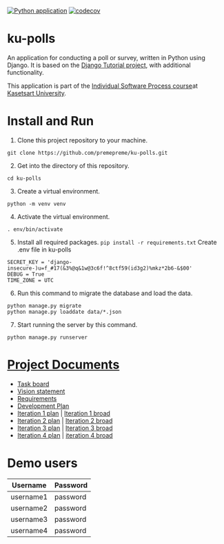 [![Python application](https://github.com/premepreme/ku-polls/actions/workflows/python-package.yml/badge.svg)](https://github.com/premepreme/ku-polls/actions/workflows/python-package.yml)
[![codecov](https://codecov.io/gh/premepreme/ku-polls/branch/main/graph/badge.svg?token=ROXD815LEK)](https://codecov.io/gh/premepreme/ku-polls)
# ku-polls

An application for conducting a poll or survey, written in Python using Django. It is based on the [Django Tutorial project](https://docs.djangoproject.com/en/4.1/intro/tutorial01/), with additional functionality.

This application is part of the [Individual Software Process course](https://cpske.github.io/ISP/)at [Kasetsart University](https://www.ku.ac.th/th).

# Install and Run
1. Clone this project repository to your machine.
```
git clone https://github.com/premepreme/ku-polls.git
```
2. Get into the directory of this repository.
```
cd ku-polls
```
3. Create a virtual environment.
```
python -m venv venv
```
4. Activate the virtual environment.
```
. env/bin/activate
```
5. Install all required packages.
```pip install -r requirements.txt```
Create .env file in ku-polls
```
SECRET_KEY = 'django-insecure-)u=f_#17(&3%@q&1w@3c6f!^8ctf59(id3g2)%mkz*2b6-&$00'
DEBUG = True
TIME_ZONE = UTC
```
6. Run this command to migrate the database and load the data.
```
python manage.py migrate
python manage.py loaddate data/*.json
```
7. Start running the server by this command.
```
python manage.py runserver
   ```


# [Project Documents](https://github.com/premepreme/ku-polls/wiki)

* [Task board](https://github.com/users/premepreme/projects/1)
* [Vision statement](https://github.com/premepreme/ku-polls/wiki/Vision-Statement)
* [Requirements](https://github.com/premepreme/ku-polls/wiki/Requirements)
* [Development Plan](https://github.com/premepreme/ku-polls/wiki/Development-Plan)
* [Iteration 1 plan](https://github.com/premepreme/ku-polls/wiki/Iteration-1-Plan) | [Iteration 1 broad](https://github.com/users/premepreme/projects/1/views/2) 
* [Iteration 2 plan](https://github.com/premepreme/ku-polls/wiki/Iteration-2-Plan) | [Iteration 2 broad](https://github.com/users/premepreme/projects/1/views/3) 
* [Iteration 3 plan](https://github.com/premepreme/ku-polls/wiki/Iteration-3-Plan) | [Iteration 3 broad](https://github.com/users/premepreme/projects/1/views/5) 
* [Iteration 4 plan](https://github.com/premepreme/ku-polls/wiki/Iteration-4-Plan) | [iteration 4 broad](https://github.com/users/premepreme/projects/1/views/6?layout=board)


# Demo users


| Username   | Password |
|------------|----------|
| username1  | password |
| username2  | password |
| username3  | password |
| username4  | password |

